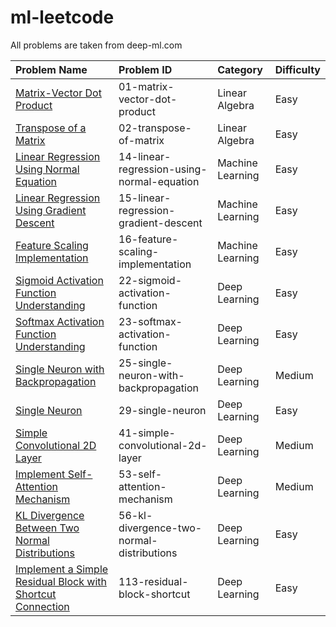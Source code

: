 # ml-leetcode

All problems are taken from deep-ml.com

|Problem Name|Problem ID|Category|Difficulty|
|:---|:---|:---|:---|
|[Matrix-Vector Dot Product](https://www.deep-ml.com/problems/1)|01-matrix-vector-dot-product|Linear Algebra|Easy|
|[Transpose of a Matrix](https://www.deep-ml.com/problems/2)|02-transpose-of-matrix|Linear Algebra|Easy|
|[Linear Regression Using Normal Equation](https://www.deep-ml.com/problems/14)|14-linear-regression-using-normal-equation|Machine Learning|Easy|
|[Linear Regression Using Gradient Descent](https://www.deep-ml.com/problems/15)|15-linear-regression-gradient-descent|Machine Learning|Easy|
|[Feature Scaling Implementation](https://www.deep-ml.com/problems/16)|16-feature-scaling-implementation|Machine Learning|Easy|
|[Sigmoid Activation Function Understanding](https://www.deep-ml.com/problems/22)|22-sigmoid-activation-function|Deep Learning|Easy|
|[Softmax Activation Function Understanding](https://www.deep-ml.com/problems/23)|23-softmax-activation-function|Deep Learning|Easy|
|[Single Neuron with Backpropagation](https://www.deep-ml.com/problems/25)|25-single-neuron-with-backpropagation|Deep Learning|Medium|
|[Single Neuron](https://www.deep-ml.com/problems/29)|29-single-neuron|Deep Learning|Easy|
|[Simple Convolutional 2D Layer](https://www.deep-ml.com/problems/41)|41-simple-convolutional-2d-layer|Deep Learning|Medium|
|[Implement Self-Attention Mechanism](https://www.deep-ml.com/problems/53)|53-self-attention-mechanism|Deep Learning|Medium|
|[KL Divergence Between Two Normal Distributions](https://www.deep-ml.com/problems/56)|56-kl-divergence-two-normal-distributions|Deep Learning|Easy|
|[Implement a Simple Residual Block with Shortcut Connection](https://www.deep-ml.com/problems/113)|113-residual-block-shortcut|Deep Learning|Easy|
